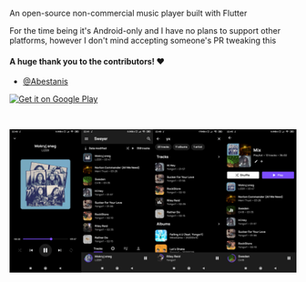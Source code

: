 An open-source non-commercial music player built with Flutter

For the time being it's Android-only and I have no plans to support other platforms, however
I don't mind accepting someone's PR tweaking this

#### A huge thank you to the contributors! ❤️
- [@Abestanis](https://github.com/Abestanis)

[<img height="90px" alt='Get it on Google Play' src='https://play.google.com/intl/en_us/badges/static/images/badges/en_badge_web_generic.png'/>](https://play.google.com/store/apps/details?id=com.nt4f04und.sweyer)

<img alt="" src="./static_assets/readme/feature_graphic.png"></div>

<img alt="" src="./static_assets/readme/1.jpg" width="25%"><img alt="" src="./static_assets/readme/2.jpg" width="25%" /><img alt="" src="./static_assets/readme/3.jpg" width="25%" /><img alt="" src="./static_assets/readme/4.jpg" width="25%" />
